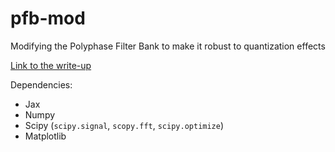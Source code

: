 # pfb-mod
Modifying the Polyphase Filter Bank to make it robust to quantization effects

[Link to the write-up](https://www.overleaf.com/1895914395bjkqwzjzgkrp) 

Dependencies:
- Jax
- Numpy
- Scipy (``scipy.signal``, ``scopy.fft``, ``scipy.optimize``)
- Matplotlib

